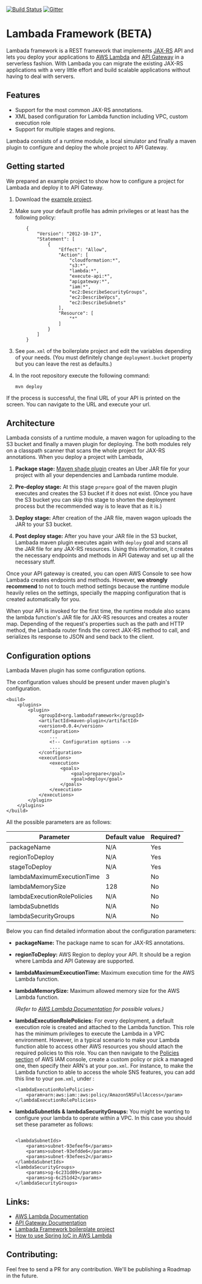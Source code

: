 [![Build Status](https://travis-ci.org/lambadaframework/lambadaframework.svg?branch=master)](https://travis-ci.org/lambadaframework/lambadaframework) [![Gitter](https://badges.gitter.im/lambadaframework/lambadaframework.svg)](https://gitter.im/lambadaframework/lambadaframework?utm_source=badge&utm_medium=badge&utm_campaign=pr-badge)

# Lambada Framework (BETA)

Lambada framework is a REST framework that implements [JAX-RS](https://jax-rs-spec.java.net/)  API and lets you deploy your applications to [AWS Lambda](https://aws.amazon.com/lambda/) and [API Gateway](https://aws.amazon.com/api-gateway/) in a serverless fashion. With Lambada you can migrate the existing JAX-RS applications with a very little effort and build scalable applications without having to deal with servers.

## Features

* Support for the most common JAX-RS annotations.
* XML based configuration for Lambda function including VPC, custom execution role
* Support for multiple stages and regions.

Lambada consists of a runtime module, a local simulator and finally a maven plugin to configure and deploy the whole project to API Gateway.

## Getting started

We prepared an example project to show how to configure a project for Lambada and deploy it to API Gateway. 

1. Download the [example project](https://github.com/lambadaframework/lambadaframework-boilerplate).
2. Make sure your default profile has admin privileges or at least has the following policy:

    ```
        {
            "Version": "2012-10-17",
            "Statement": [
                {
                    "Effect": "Allow",
                    "Action": [
                        "cloudformation:*",
                        "s3:*",
                        "lambda:*",
                        "execute-api:*",
                        "apigateway:*",
                        "iam:*",
                        "ec2:DescribeSecurityGroups",
                        "ec2:DescribeVpcs",
                        "ec2:DescribeSubnets"
                    ],
                    "Resource": [
                        "*"
                    ]
                }
            ]
        }
    ```
3. See `pom.xml` of the boilerplate project and edit the variables depending of your needs. (You must definitely change `deployment.bucket` property but you can leave the rest as defaults.)
4. In the root repository execute the following command:

    `mvn deploy`

If the process is successful, the final URL of your API is printed on the screen. You can navigate to the URL and execute your url.

## Architecture

Lambada consists of a runtime module, a maven wagon for uploading to the S3 bucket and finally a maven plugin for deploying. The both modules rely on a classpath scanner that scans the whole project for JAX-RS annotations. When you deploy a project with Lambada,

1. **Package stage:** [Maven shade plugin](https://maven.apache.org/plugins/maven-shade-plugin/) creates an Uber JAR file for your project with all your dependencies and Lambada runtime module. 

2. **Pre-deploy stage:** At this stage `prepare` goal of the maven plugin executes and creates the S3 bucket if it does not exist. (Once you have the S3 bucket you can skip this stage to shorten the deployment process but the recommended way is to leave that as it is.)

3. **Deploy stage:** After creation of the JAR file, maven wagon uploads the JAR to your S3 bucket.

4. **Post deploy stage:** After you have your JAR file in the S3 bucket, Lambada maven plugin executes again with `deploy` goal and scans all the JAR file for any JAX-RS resources. Using this information, it creates the necessary endpoints and methods in API Gateway and set up all the necessary stuff.

Once your API gateway is created, you can open AWS Console to see how Lambada creates endpoints and methods. However, **we strongly recommend** to not to touch method settings because the runtime module heavily relies on the settings, specially the mapping configuration that is created automatically for you.

When your API is invoked for the first time, the runtime module also scans the lambda function's JAR file for JAX-RS resources and creates a router map. Depending of the request's properties such as the path and HTTP method, the Lambada router finds the correct JAX-RS method to call, and serializes its response to JSON and send back to the client.

## Configuration options

Lambada Maven plugin has some configuration options.

The configuration values should be present under maven plugin's configuration.

```
<build>
    <plugins>
        <plugin>
            <groupId>org.lambadaframework</groupId>
            <artifactId>maven-plugin</artifactId>
            <version>0.0.4</version>
            <configuration>
	            ...
				<!-- Configuration options -->
				....
			</configuration>
            <executions>
                <execution>
                    <goals>
                        <goal>prepare</goal>
                        <goal>deploy</goal>
                    </goals>
                </execution>
            </executions>
        </plugin>
    </plugins>
</build>
```

All the possible parameters are as follows:

| Parameter                     | Default value | Required? |
|-------------------------------|---------------|-----------|
| packageName                   | N/A           | Yes       |
| regionToDeploy                | N/A           | Yes       |
| stageToDeploy                 | N/A           | Yes       |
| lambdaMaximumExecutionTime    | 3             | No        |
| lambdaMemorySize              | 128           | No        |
| lambdaExecutionRolePolicies   | N/A           | No        |
| lambdaSubnetIds               | N/A           | No        |
| lambdaSecurityGroups          | N/A           | No        |

Below you can find detailed information about the configuration parameters:

- **packageName:** The package name to scan for JAX-RS annotations.

- **regionToDeploy:** AWS Region to deploy your API. It should be a region where Lambda and API Gateway are supported.

- **lambdaMaximumExecutionTime:** Maximum execution time for the AWS Lambda function.

- **lambdaMemorySize:** Maximum allowed memory size for the AWS Lambda function.

    *(Refer to [AWS Lambda Documentation](http://docs.aws.amazon.com/lambda/latest/dg/welcome.html) for possible values.)*

- **lambdaExecutionRolePolicies:** For every deployment, a default execution role is created and attached to the Lambda function. This role has the minimum privileges to execute the Lambda in a VPC environment. However, in a typical scenario to make your Lambda function able to access other AWS resources you should attach the required policies to this role. You can then navigate to the [Policies section](https://console.aws.amazon.com/iam/home#policies) of AWS IAM console, create a custom policy or pick a managed one, then specify their ARN's at your `pom.xml`. For instance, to make the Lambda function to able to access the whole SNS features, you can add this line to your `pom.xml`, under :

    ```
    <lambdaExecutionRolePolicies>
        <param>arn:aws:iam::aws:policy/AmazonSNSFullAccess</param>
    </lambdaExecutionRolePolicies>
    
    ```
    
- **lambdaSubnetIds & lambdaSecurityGroups:** You might be wanting to configure your lambda to operate within a VPC. In this case you should set these parameter as follows:

    ```
    
    <lambdaSubnetIds>
        <params>subnet-93efeef6</params>
        <params>subnet-93efdde6</params>
        <params>subnet-93efees2</params>
    </lambdaSubnetIds>
    <lambdaSecurityGroups>
        <params>sg-6c231d09</params>
        <params>sg-6c251d42</params>
    </lambdaSecurityGroups>
    ```

## Links:

 - [AWS Lambda Documentation](http://docs.aws.amazon.com/lambda/latest/dg/welcome.html)
 - [API Gateway Documentation](http://docs.aws.amazon.com/apigateway/latest/developerguide/welcome.html)
 - [Lambada Framework boilerplate project](https://github.com/lambadaframework/lambadaframework-boilerplate)
 - [How to use Spring IoC in AWS Lambda](https://github.com/cagataygurturk/aws-lambda-java-boilerplate)

## Contributing:

Feel free to send a PR for any contribution. We'll be publishing a Roadmap in the future.